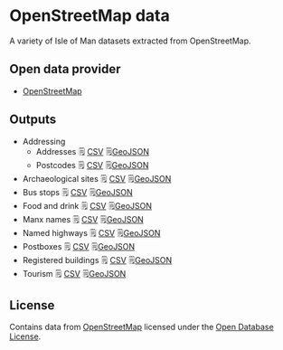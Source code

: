 # OpenStreetMap data

A variety of Isle of Man datasets extracted from OpenStreetMap.

## Open data provider

* [OpenStreetMap](https://www.openstreetmap.org)

## Outputs

  * Addressing
    * Addresses :spiral_notepad: [CSV](https://github.com/dankarran/isleofman-opendata/blob/main/data/openstreetmap/outputs/addresses/addresses.csv) :spiral_notepad:[GeoJSON](https://github.com/dankarran/isleofman-opendata/blob/main/data/openstreetmap/outputs/addresses/addresses.geojson)
    * Postcodes :spiral_notepad: [CSV](https://github.com/dankarran/isleofman-opendata/blob/main/data/openstreetmap/outputs/postcodes/postcodes.csv) :spiral_notepad:[GeoJSON](https://github.com/dankarran/isleofman-opendata/blob/main/data/openstreetmap/outputs/postcodes/postcodes.geojson)
  * Archaeological sites :spiral_notepad: [CSV](https://github.com/dankarran/isleofman-opendata/blob/main/data/openstreetmap/outputs/archaeological-sites/archaeological-sites.csv) :spiral_notepad:[GeoJSON](https://github.com/dankarran/isleofman-opendata/blob/main/data/openstreetmap/outputs/archaeological-sites/archaeological-sites.geojson)
  * Bus stops :spiral_notepad: [CSV](https://github.com/dankarran/isleofman-opendata/blob/main/data/openstreetmap/outputs/bus-stops/bus-stops.csv) :spiral_notepad:[GeoJSON](https://github.com/dankarran/isleofman-opendata/blob/main/data/openstreetmap/outputs/bus-stops/bus-stops.geojson)
  * Food and drink :spiral_notepad: [CSV](https://github.com/dankarran/isleofman-opendata/blob/main/data/openstreetmap/outputs/food-and-drink/food-and-drink.csv) :spiral_notepad:[GeoJSON](https://github.com/dankarran/isleofman-opendata/blob/main/data/openstreetmap/outputs/food-and-drink/food-and-drink.geojson)
  * Manx names :spiral_notepad: [CSV](https://github.com/dankarran/isleofman-opendata/blob/main/data/openstreetmap/outputs/manx-names/manx-names.csv) :spiral_notepad:[GeoJSON](https://github.com/dankarran/isleofman-opendata/blob/main/data/openstreetmap/outputs/manx-names/manx-names.geojson)
  * Named highways :spiral_notepad: [CSV](https://github.com/dankarran/isleofman-opendata/blob/main/data/openstreetmap/outputs/named-highways/named-highways.csv) :spiral_notepad:[GeoJSON](https://github.com/dankarran/isleofman-opendata/blob/main/data/openstreetmap/outputs/named-highways/named-highways.geojson)
  * Postboxes :spiral_notepad: [CSV](https://github.com/dankarran/isleofman-opendata/blob/main/data/openstreetmap/outputs/postboxes/postboxes.csv) :spiral_notepad:[GeoJSON](https://github.com/dankarran/isleofman-opendata/blob/main/data/openstreetmap/outputs/postboxes/postboxes.geojson)
  * Registered buildings :spiral_notepad: [CSV](https://github.com/dankarran/isleofman-opendata/blob/main/data/openstreetmap/outputs/registered-buildings/registered-buildings.csv) :spiral_notepad:[GeoJSON](https://github.com/dankarran/isleofman-opendata/blob/main/data/openstreetmap/outputs/registered-buildings/registered-buildings.geojson)
  * Tourism :spiral_notepad: [CSV](https://github.com/dankarran/isleofman-opendata/blob/main/data/openstreetmap/outputs/tourism/tourism.csv) :spiral_notepad:[GeoJSON](https://github.com/dankarran/isleofman-opendata/blob/main/data/openstreetmap/outputs/tourism/tourism.geojson)

## License

Contains data from [OpenStreetMap](https://www.openstreetmap.org) licensed under the [Open Database License](https://www.openstreetmap.org/copyright).